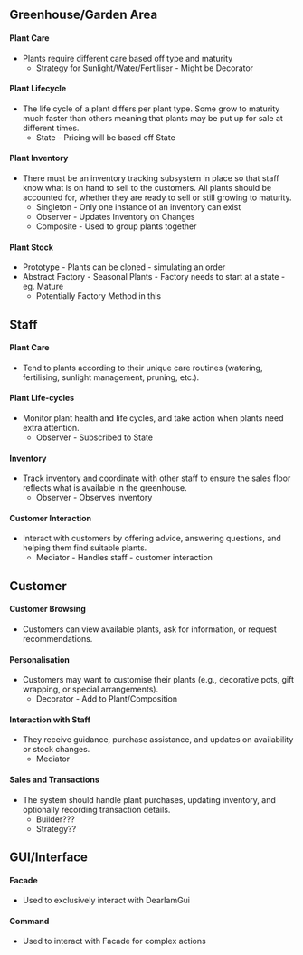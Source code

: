 ## Greenhouse/Garden Area
#### Plant Care
 - Plants require different care based off type and maturity
	 - Strategy for Sunlight/Water/Fertiliser - Might be Decorator
#### Plant Lifecycle
- The life cycle of a plant differs per plant type. Some grow to maturity much faster than others meaning that plants may be put up for sale at different times.
	- State - Pricing will be based off State
#### Plant Inventory
- There must be an inventory tracking subsystem in place so that staff know what is on hand to sell to the customers. All plants should be accounted for, whether they are ready to sell or still growing to maturity.
	- Singleton - Only one instance of an inventory can exist
	- Observer - Updates Inventory on Changes
	- Composite - Used to group plants together
#### Plant Stock
- Prototype - Plants can be cloned - simulating an order
- Abstract Factory - Seasonal Plants - Factory needs to start at a state - eg. Mature
	- Potentially Factory Method in this
## Staff
#### Plant Care
 - Tend to plants according to their unique care routines (watering, fertilising, sunlight management, pruning, etc.).
#### Plant Life-cycles
- Monitor plant health and life cycles, and take action when plants need extra attention.
	- Observer - Subscribed to State
#### Inventory
- Track inventory and coordinate with other staff to ensure the sales floor reflects what is available in the greenhouse.
	- Observer - Observes inventory
#### Customer Interaction
- Interact with customers by offering advice, answering questions, and helping them find suitable plants.
	- Mediator - Handles staff - customer interaction
## Customer
#### Customer Browsing
- Customers can view available plants, ask for information, or request recommendations.
#### Personalisation
- Customers may want to customise their plants (e.g., decorative pots, gift wrapping, or special arrangements).
	- Decorator - Add to Plant/Composition
#### Interaction with Staff
- They receive guidance, purchase assistance, and updates on availability or stock changes.
	- Mediator
#### Sales and Transactions
- The system should handle plant purchases, updating inventory, and optionally recording transaction details.
	- Builder???
	- Strategy??
## GUI/Interface
#### Facade
 - Used to exclusively interact with DearIamGui
#### Command
 - Used to interact with Facade for complex actions
